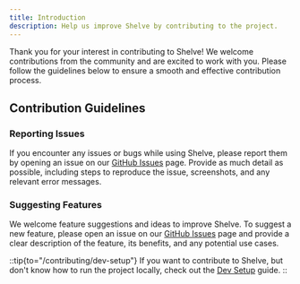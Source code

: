 ```yaml
---
title: Introduction
description: Help us improve Shelve by contributing to the project.
---
```


Thank you for your interest in contributing to Shelve! We welcome contributions from the community and are excited to work with you. Please follow the guidelines below to ensure a smooth and effective contribution process.

## Contribution Guidelines

### Reporting Issues

If you encounter any issues or bugs while using Shelve, please report them by opening an issue on our [GitHub Issues](https://github.com/HugoRCD/shelve/issues) page. Provide as much detail as possible, including steps to reproduce the issue, screenshots, and any relevant error messages.

### Suggesting Features

We welcome feature suggestions and ideas to improve Shelve. To suggest a new feature, please open an issue on our [GitHub Issues](https://github.com/HugoRCD/shelve/issues) page and provide a clear description of the feature, its benefits, and any potential use cases.

::tip{to="/contributing/dev-setup"}
If you want to contribute to Shelve, but don't know how to run the project locally, check out the [Dev Setup](/contributing/dev-setup) guide.
::
